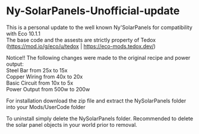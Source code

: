 # Ny-SolarPanels-Unofficial-update
This is a personal update to the well known Ny'SolarPanels for compatibility with Eco 10.1.1
<br>The base code and the assests are strictly property of Tedox (https://mod.io/g/eco/u/tedox | https://eco-mods.tedox.dev/)

Notice!!
The following changes were made to the original recipe and power output:
<br>Steel Bar from 25x to 15x
<br>Copper Wiring from 40x to 20x
<br>Basic Circuit from 10x to 5x
<br>Power Output from 500w to 200w


For installation download the zip file and extract the NySolarPanels folder into your Mods/UserCode folder

To uninstall simply delete the NySolarPanels folder. Recommended to delete the solar panel objects in your world prior to removal.
